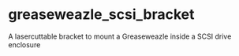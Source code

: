 # greaseweazle_scsi_bracket
A lasercuttable bracket to mount a Greaseweazle inside a SCSI drive enclosure
